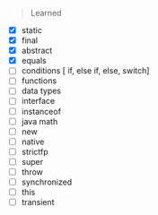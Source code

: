 > Learned

- [x] static
- [x] final
- [x] abstract
- [x] equals
- [ ] conditions [ if, else if, else, switch]
- [ ] functions
- [ ] data types
- [ ] interface
- [ ] instanceof
- [ ] java math
- [ ] new
- [ ] native
- [ ] strictfp
- [ ] super
- [ ] throw
- [ ] synchronized
- [ ] this
- [ ] transient
